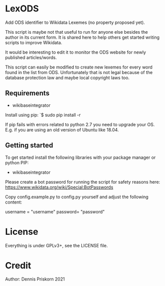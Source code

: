 # LexODS
Add ODS identifier to Wikidata Lexemes (no property proposed yet). 

This script is maybe not that useful to run for anyone else besides the author in its current form. It is shared here to help others get started writing scripts to improve Wikidata.

It would be interesting to edit it to monitor the ODS website for newly published articles/words.

This script can easily be modified to create new lexemes for every word found in the list from ODS. Unfortunately that is not legal because of the database protection law and maybe local copyright laws too.

## Requirements
* wikibaseintegrator

Install using pip:
`$ sudo pip install -r

If pip fails with errors related to python 2.7 you need to upgrade your OS. E.g. if you are using an old version of Ubuntu like 18.04.

## Getting started
To get started install the following libraries with your package manager or
python PIP:
* wikibaseintegrator

Please create a bot password for running the script for
safety reasons here: https://www.wikidata.org/wiki/Special:BotPasswords

Copy config.example.py to config.py yourself and adjust the following
content:

username = "username"
password= "password"

# License
Everything is under GPLv3+, see the LICENSE file. 

# Credit
Author: Dennis Priskorn 2021